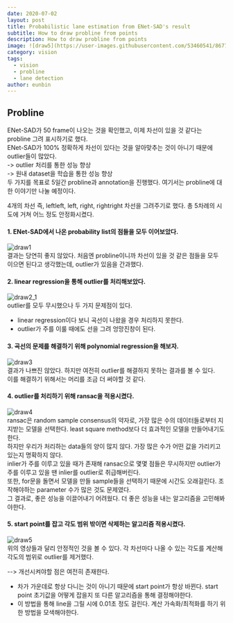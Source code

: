 ```yaml
---
date: 2020-07-02
layout: post
title: Probabilistic lane estimation from ENet-SAD's result
subtitle: How to draw probline from points
description: How to draw probline from points
image: ![draw5](https://user-images.githubusercontent.com/53460541/86770720-1516ed80-c08c-11ea-8d3e-da22733bf592.gif)
category: vision
tags:
  - vision
  - probline
  - lane detection
author: eunbin
---
```


## Probline
ENet-SAD가 50 frame이 나오는 것을 확인했고, 이제 차선이 있을 것 같다는 probline 그려 표시하기로 했다.  
ENet-SAD가 100% 정확하게 차선이 있다는 것을 알아맞추는 것이 아니기 때문에 outlier들이 많았다.  
-> outlier 처리를 통한 성능 향상  
-> 원내 dataset을 학습을 통한 성능 향상  
두 가지를 목표로 5일간 probline과 annotation을 진행했다. 여기서는 probline에 대한 이야기만 나눌 예정이다.

4개의 차선 즉, leftleft, left, right, rightright 차선을 그려주기로 했다. 총 5차례의 시도에 거쳐 어느 정도 안정화시켰다.  
#### 1. ENet-SAD에서 나온 probability list의 점들을 모두 이어보았다.  
![draw1](https://user-images.githubusercontent.com/53460541/86770711-11836680-c08c-11ea-96ba-70c0a6a2e870.gif)  
결과는 당연히 좋지 않았다. 처음엔 probline이니까 차선이 있을 것 같은 점들을 모두 이으면 된다고 생각했는데, outlier가 있음을 간과했다.  

#### 2. linear regression을 통해 outlier를 처리해보았다.  
![draw2_1](https://user-images.githubusercontent.com/53460541/86770710-10ead000-c08c-11ea-9b92-efa07af69d05.gif)  
outlier를 모두 무시했으나 두 가지 문제점이 있다.  
- linear regression이다 보니 곡선이 나왔을 경우 처리하지 못한다.  
- outlier가 주를 이룰 때에도 선을 그려 엉망진창이 된다.  

#### 3. 곡선의 문제를 해결하기 위해 polynomial regression을 해보자.  
![draw3](https://user-images.githubusercontent.com/53460541/86770715-12b49380-c08c-11ea-984d-b32d3c5d0450.gif)  
결과가 나쁘진 않았다. 하지만 여전히 outlier를 해결하지 못하는 결과를 볼 수 있다.  
이를 해결하기 위해서는 머리를 조금 더 써야할 것 같다.  
  
#### 4. outlier를 처리하기 위해 ransac을 적용시켰다.  
![draw4](https://user-images.githubusercontent.com/53460541/86770717-13e5c080-c08c-11ea-92e2-7ac5ff6db89a.gif)  
ransac은 random sample consensus의 약자로, 가장 많은 수의 데이터들로부터 지지받는 모델을 선택한다. least square method보다 더 효과적인 모델을 만들어내기도한다.  
하지만 우리가 처리하는 data들의 양이 많지 않다. 가장 많은 수가 어떤 값을 가리키고 있는지 명확하지 않다.  
inlier가 주를 이루고 있을 때가 존재해 ransac으로 몇몇 점들은 무시하지만 outlier가 주를 이루고 있을 땐 inlier를 outlier로 취급해버린다.  
또한, for문을 돌면서 모델을 만들 sample들을 선택하기 때문에 시간도 오래걸린다. 조작해야하는 parameter 수가 많은 것도 문제였다.  
그 결과로, 좋은 성능을 이끌어내기 어려웠다. 더 좋은 성능을 내는 알고리즘을 고민해봐야한다.  

#### 5. start point를 잡고 각도 범위 밖이면 삭제하는 알고리즘 적용시켰다.  
![draw5](https://user-images.githubusercontent.com/53460541/86770720-1516ed80-c08c-11ea-8d3e-da22733bf592.gif)  
위의 영상들과 달리 안정적인 것을 볼 수 있다. 각 차선마다 나올 수 있는 각도를 계산해 각도의 범위로 outlier를 제거했다.  

--> 개선시켜야할 점은 여전히 존재한다.
- 차가 가운데로 항상 다니는 것이 아니기 때문에 start point가 항상 바뀐다. start point 초기값을 어떻게 잡을지 또 다른 알고리즘을 통해 결정해야한다.
- 이 방법을 통해 line을 그릴 시에 0.01초 정도 걸린다. 계산 가속화/최적화를 하기 위한 방법을 모색해야한다.
